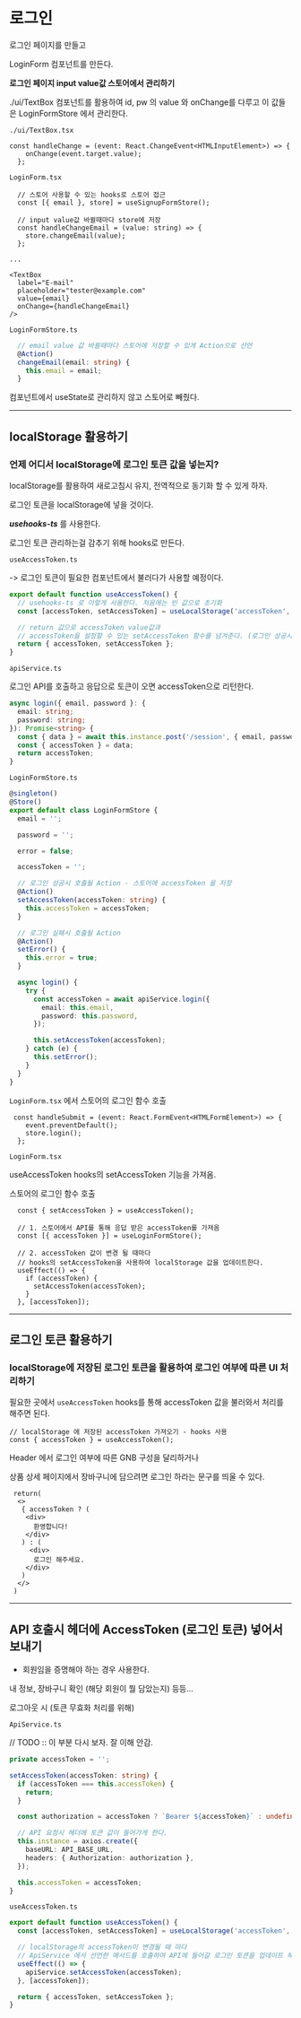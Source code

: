 # 로그인

로그인 페이지를 만들고

LoginForm 컴포넌트를 만든다.

__로그인 페이지 input value값 스토어에서 관리하기__

./ui/TextBox 컴포넌트를 활용하여 id, pw 의 value 와 onChange를 다루고
이 값들은 LoginFormStore 에서 관리한다.

`./ui/TextBox.tsx`

```tsx
const handleChange = (event: React.ChangeEvent<HTMLInputElement>) => {
    onChange(event.target.value);
  };
```

`LoginForm.tsx`

```tsx
  // 스토어 사용할 수 있는 hooks로 스토어 접근
  const [{ email }, store] = useSignupFormStore();

  // input value값 바뀔때마다 store에 저장
  const handleChangeEmail = (value: string) => {
    store.changeEmail(value);
  };

...

<TextBox
  label="E-mail"
  placeholder="tester@example.com"
  value={email}
  onChange={handleChangeEmail}
/>
```

`LoginFormStore.ts`

```ts
  // email value 값 바뀔때마다 스토어에 저장할 수 있게 Action으로 선언
  @Action()
  changeEmail(email: string) {
    this.email = email;
  }
```

컴포넌트에서 useState로 관리하지 않고 스토어로 빼줬다.

---

## localStorage 활용하기

### 언제 어디서 localStorage에 로그인 토큰 값을 넣는지?

localStorage를 활용하여 새로고침시 유지, 전역적으로 동기화 할 수 있게 하자.

로그인 토큰을 localStorage에 넣을 것이다.

___usehooks-ts___ 를 사용한다.

로그인 토큰 관리하는걸 감추기 위해 hooks로 만든다.

`useAccessToken.ts`

-> 로그인 토큰이 필요한 컴포넌트에서 불러다가 사용할 예정이다.

```ts
export default function useAccessToken() {
  // usehooks-ts 로 이렇게 사용한다. 처음에는 빈 값으로 초기화
  const [accessToken, setAccessToken] = useLocalStorage('accessToken', '');

  // return 값으로 accessToken value값과
  // accessToken을 설정할 수 있는 setAccessToken 함수를 넘겨준다. (로그인 성공시 활용함)
  return { accessToken, setAccessToken };
}
```

`apiService.ts`

로그인 API를 호출하고 응답으로 토큰이 오면 accessToken으로 리턴한다.

```ts
async login({ email, password }: {
  email: string;
  password: string;
}): Promise<string> {
  const { data } = await this.instance.post('/session', { email, password });
  const { accessToken } = data;
  return accessToken;
}
```

`LoginFormStore.ts`

```ts
@singleton()
@Store()
export default class LoginFormStore {
  email = '';

  password = '';

  error = false;

  accessToken = '';

  // 로그인 성공시 호출될 Action - 스토어에 accessToken 을 저장
  @Action()
  setAccessToken(accessToken: string) {
    this.accessToken = accessToken;
  }

  // 로그인 실패시 호출될 Action
  @Action()
  setError() {
    this.error = true;
  }

  async login() {
    try {
      const accessToken = await apiService.login({
        email: this.email,
        password: this.password,
      });

      this.setAccessToken(accessToken);
    } catch (e) {
      this.setError();
    }
  }
}
```

`LoginForm.tsx` 에서 스토어의 로그인 함수 호출

```tsx
 const handleSubmit = (event: React.FormEvent<HTMLFormElement>) => {
    event.preventDefault();
    store.login();
  };
```

`LoginForm.tsx`

useAccessToken hooks의 setAccessToken 기능을 가져옴.

스토어의 로그인 함수 호출

```tsx
  const { setAccessToken } = useAccessToken();

  // 1. 스토어에서 API를 통해 응답 받은 accessToken를 가져옴
  const [{ accessToken }] = useLoginFormStore();

  // 2. accessToken 값이 변경 될 때마다 
  // hooks의 setAccessToken을 사용하여 localStorage 값을 업데이트한다.
  useEffect(() => {
    if (accessToken) {
      setAccessToken(accessToken);
    }
  }, [accessToken]);
```

---

## 로그인 토큰 활용하기

### localStorage에 저장된 로그인 토큰을 활용하여 로그인 여부에 따른 UI 처리하기

필요한 곳에서 `useAccessToken` hooks를 통해 accessToken 값을 불러와서 처리를 해주면 된다.

```tsx
// localStorage 에 저장된 accessToken 가져오기 - hooks 사용
const { accessToken } = useAccessToken();
```

Header 에서 로그인 여부에 따른 GNB 구성을 달리하거나

상품 상세 페이지에서 장바구니에 담으려면 로그인 하라는 문구를 띄울 수 있다.

```tsx
 return(
  <>
   { accessToken ? ( 
    <div>
      환영합니다!
    </div>
   ) : (
     <div>
      로그인 해주세요.
    </div>
   )
  </>
 )
```

---

## API 호출시 헤더에 AccessToken (로그인 토큰) 넣어서 보내기

- 회원임을 증명해야 하는 경우 사용한다.

내 정보, 장바구니 확인 (해당 회원이 뭘 담았는지) 등등...

로그아웃 시 (토큰 무효화 처리를 위해)

`ApiService.ts`

// TODO :: 이 부분 다시 보자. 잘 이해 안감.

```ts
private accessToken = '';

setAccessToken(accessToken: string) {
  if (accessToken === this.accessToken) {
    return;
  }

  const authorization = accessToken ? `Bearer ${accessToken}` : undefined;

  // API 요청시 헤더에 토큰 값이 들어가게 한다.
  this.instance = axios.create({
    baseURL: API_BASE_URL,
    headers: { Authorization: authorization },
  });

  this.accessToken = accessToken;
}
```

`useAccessToken.ts`

```ts
export default function useAccessToken() {
  const [accessToken, setAccessToken] = useLocalStorage('accessToken', '');

  // localStorage의 accessToken이 변경될 때 마다 
  // ApiService 에서 선언한 메서드를 호출하여 API에 들어갈 로그인 토큰을 업데이트 해준다.
  useEffect(() => {
    apiService.setAccessToken(accessToken);
  }, [accessToken]);

  return { accessToken, setAccessToken };
}
```